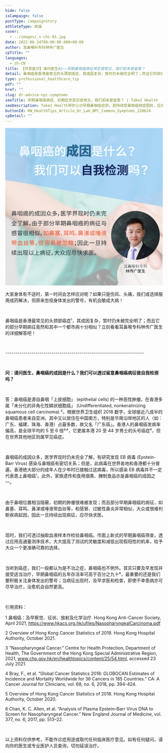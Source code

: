 ```yaml
---
hide: false
isCampaign: false
postType: campaignStory
athleteType: 体操
cover:
  - ../images/_s-chi-01.jpg
date: 2022-06-24T00:00:00.000+08:00
author: 耳鼻喉科专科林传广医生
cpTitle: ""
languages:
  - zh-CN
title: 【共享医识】请问医生#2——早期鼻咽癌病征其实很常见，我们却未曾留意？
detail: 鼻咽癌是香港最常见的头颈部癌症，其成因复杂，暂时仍未被完全明了；而且它的部分早期病征竟然和其中一个都市病十分相似？立刻看看耳鼻喉专科林传广医生的详细解答吧！
type: professional_healthcare_tip
pdf: ""
href: ""
slug: dr-advice-npc-symptoms
seoTitle: 早期鼻咽癌病症、初期症状其实很常见，我们却未曾留意？ | Take2 Health
seoDescription: Take2 Health带你认识早期鼻咽癌症状。若持续受鼻咽癌病症困扰，应及早求医和接受检查，早期确诊可提升治愈机会。点击了解更多。
buttonId: RW_HealthTips_Article_Dr_Lam_NPC_Common_Symptoms_220624
cpDetail: ""
---
```

![](../images/01-01_schi-01-01.jpg)

大家身体有不适时，第一时间会怎样应对呢？如果只是伤风、头痛，我们或选择服用成药解决，但原来忽视身体发出的警号，有机会酿成大病！

<br/>

鼻咽癌是香港最常见的头颈部癌症¹，其成因复杂，暂时仍未被完全明了；而且它的部分早期病征竟然和其中一个都市病十分相似？立刻看看耳鼻喉专科林传广医生的详细解答吧！

<br/>

\---------------------------------------------------------------------

<br/>

**问：请问医生，鼻咽癌的成因是什么？我们可以透过留意鼻咽癌病征做自我检测吗？**

<br/>

答：鼻咽癌是源自鼻咽「上皮细胞」 (epithelial cells) 的一种恶性肿瘤，在香港多属「未分化的非角化性鳞状细胞癌」 (Undifferentiated, nonkeratinizing squamous cell carcinoma) ²。根据世界卫生组织 2018 数字，全球接近八成半的鼻咽癌患者来自亚洲，其中又以居住在中国南方，特别是华南沿岸地区的人（如：广东、福建、珠海、香港）占最多数，故又名「广东癌」。香港人的鼻咽癌发病率偏高，是全球平均的 5 至 6 倍³˒⁴，它更属本港 20 至 44 岁男士的头号癌症⁵，但在世界其他地区则属罕见癌症。

<br/>

鼻咽癌的成因众多，医学界现时仍未完全了解，有研究发现 EB 病毒 (Epstein-Barr Virus) 感染与鼻咽癌有密切关系；但是，此病毒在世界各地和香港都十分普遍，香港绝大部分的成年人在少年时已接触过这病毒，所以感染 EB 病毒并不一定代表患上鼻咽癌¹。此外，家族遗传和食用烟熏、腌制食品亦是鼻咽癌的成因之一。

<br/>

由于鼻咽位置相当隐蔽，初期的肿瘤很难被发现；而且部分早期鼻咽癌的病征，如鼻塞、耳鸣、鼻涕或唾液带血丝等，和感冒、过敏性鼻炎非常相似，大众或很难判断疾病起因，因此一旦持续出现病征，应尽快求医。

<br/>

现时，我们可透过抽取血液样本作检验鼻咽癌。市面上新式的早期鼻咽癌筛查，透过应用高通量测序技术，大大提高了测试的灵敏度和减低出现假阳性的机率，给予大众一个更准确可靠的选择。

<br/>

当听到癌症，我们一般都认为是不治之症，鼻咽癌也不例外。其实只要及早发现并接受适当治疗，早期鼻咽癌的五年存活率可高于百分之九十⁶，最重要的还是我们要积极关注身体发出的警号；当病征出现时，及早求医和检查，即使不幸患病亦可尽早治疗，治愈机会自然更高。

<br/>

引用资料：

1 鼻咽癌：及早察觉、征状、放射及化学治疗. Hong Kong Anti-Cancer Society, April 2021, https://www.hkacs.org.hk/ufiles/NasopharyngealCarcinoma.pdf

2 Overview of Hong Kong Cancer Statistics of 2019. Hong Kong Hospital Authority, October 2021.

3 “Nasopharyngeal Cancer.” Centre for Health Protection, Department of Health, The Government of the Hong Kong Special Administrative Region, 2021, www.chp.gov.hk/en/healthtopics/content/25/54.html, accessed 23 July 2021.

4 Bray, F., et al. “Global Cancer Statistics 2018: GLOBOCAN Estimates of Incidence and Mortality Worldwide for 36 Cancers in 185 Countries.” CA: A Cancer Journal for Clinicians, vol. 68, no. 6, 2018, pp. 394-424.

5 Overview of Hong Kong Cancer Statistics of 2018. Hong Kong Hospital Authority, October 2020.

6 Chan, K. C. Allen, et al. “Analysis of Plasma Epstein–Barr Virus DNA to Screen for Nasopharyngeal Cancer.” New England Journal of Medicine, vol. 377, no. 6, 2017, pp. 513–22.

<br/>

以上资料仅供参考，不能作诊症用途或取代任何临床医疗意见。如有任何疑问，请向你的医生或专业医护人员查询，切勿延误治疗。